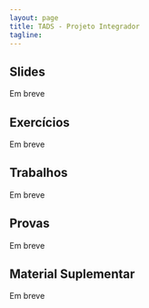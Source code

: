 ```yaml
---
layout: page
title: TADS - Projeto Integrador
tagline: 
---
```


## Slides

Em breve

## Exercícios

Em breve

## Trabalhos

Em breve

## Provas

Em breve

## Material Suplementar

Em breve
